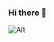 ### Hi there 👋

<!--
**KratosCube/KratosCube** is a ✨ _special_ ✨ repository because its `README.md` (this file) appears on your GitHub profile.

Here are some ideas to get you started:

- 🔭 I’m currently working on ...
- 🌱 I’m currently learning ...
- 👯 I’m looking to collaborate on ...
- 🤔 I’m looking for help with ...
- 💬 Ask me about ...
- 📫 How to reach me: ...
- 😄 Pronouns: ...
- ⚡ Fun fact: ...
-->

![Alt](https://repobeats.axiom.co/api/embed/0781ad6dd85990b7d3c5641467b6b35a2e0ef9c9.svg "Repobeats analytics image")
